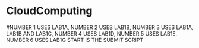 # CloudComputing
#NUMBER 1 USES LAB1A, NUMBER 2 USES LAB1B, NUMBER 3 USES LAB1A, LAB1B AND LAB1C, NUMBER 4 USES LAB1D, NUMBER 5 USES LAB1E, NUMBER 6 USES LAB1G
START IS THE SUBMIT SCRIPT
